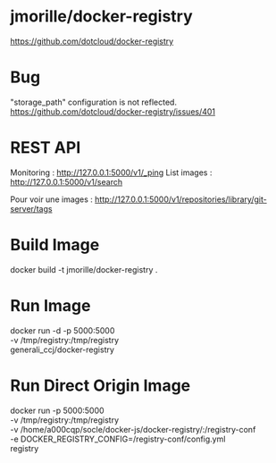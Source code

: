 jmorille/docker-registry
=========

https://github.com/dotcloud/docker-registry

# Bug 
"storage_path" configuration is not reflected.
https://github.com/dotcloud/docker-registry/issues/401


# REST API
Monitoring : http://127.0.0.1:5000/v1/_ping
List images : http://127.0.0.1:5000/v1/search

Pour voir une images : http://127.0.0.1:5000/v1/repositories/library/git-server/tags


# Build Image
docker build -t jmorille/docker-registry .

# Run Image
docker run -d -p 5000:5000 \
  -v  /tmp/registry:/tmp/registry  \
  generali_ccj/docker-registry
    
    
    
# Run Direct Origin Image
docker run -p 5000:5000 \
  -v  /tmp/registry:/tmp/registry  \
  -v /home/a000cqp/socle/docker-js/docker-registry/:/registry-conf \
  -e DOCKER_REGISTRY_CONFIG=/registry-conf/config.yml \
  registry
 
